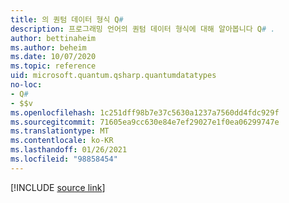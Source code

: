 ```yaml
---
title: 의 퀀텀 데이터 형식 Q#
description: 프로그래밍 언어의 퀀텀 데이터 형식에 대해 알아봅니다 Q# .
author: bettinaheim
ms.author: beheim
ms.date: 10/07/2020
ms.topic: reference
uid: microsoft.quantum.qsharp.quantumdatatypes
no-loc:
- Q#
- $$v
ms.openlocfilehash: 1c251dff98b7e37c5630a1237a7560dd4fdc929f
ms.sourcegitcommit: 71605ea9cc630e84e7ef29027e1f0ea06299747e
ms.translationtype: MT
ms.contentlocale: ko-KR
ms.lasthandoff: 01/26/2021
ms.locfileid: "98858454"
---
```

<!---
# Quantum data types in Q#
-->

[!INCLUDE [source link](~/includes/qsharp-language/Specifications/Language/4_TypeSystem/QuantumDataTypes.md)]

